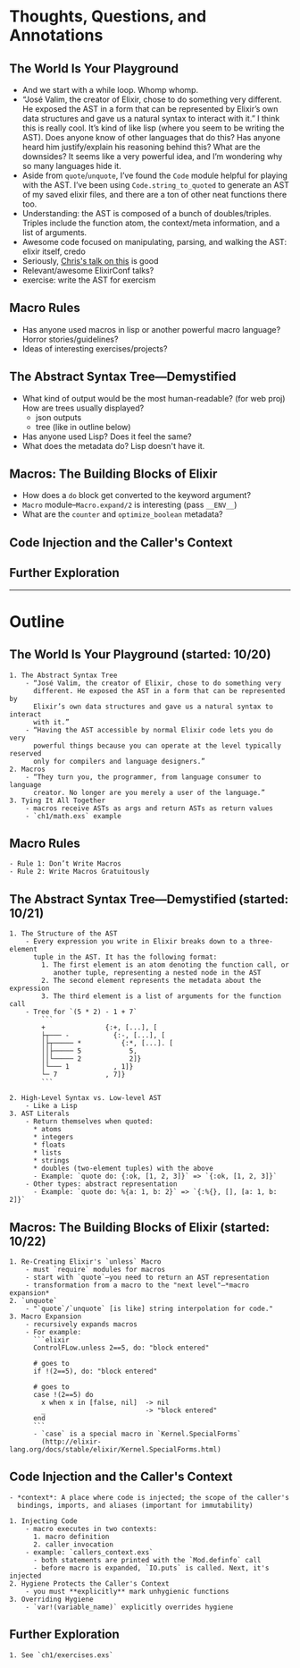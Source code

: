 # Thoughts, Questions, and Annotations

## The World Is Your Playground

- And we start with a while loop. Whomp whomp.
- “José Valim, the creator of Elixir, chose to do something very different. He
  exposed the AST in a form that can be represented by Elixir’s own data
  structures and gave us a natural syntax to interact with it.” I think this is
  really cool. It’s kind of like lisp (where you seem to be writing the AST).
  Does anyone know of other languages that do this? Has anyone heard him
  justify/explain his reasoning behind this? What are the downsides? It seems
  like a very powerful idea, and I’m wondering why so many languages hide it.
- Aside from `quote`/`unquote`, I’ve found the `Code` module helpful for playing
  with the AST. I’ve been using `Code.string_to_quoted` to generate an AST of
  my saved elixir files, and there are a ton of other neat functions there too.
- Understanding: the AST is composed of a bunch of doubles/triples. Triples
  include the function atom, the context/meta information, and a list of
  arguments.
- Awesome code focused on manipulating, parsing, and walking the AST: elixir
  itself, credo
- Seriously, [Chris's talk on this](https://vimeo.com/131643017) is good
- Relevant/awesome ElixirConf talks?
- exercise: write the AST for exercism

## Macro Rules

- Has anyone used macros in lisp or another powerful macro language? Horror
  stories/guidelines?
- Ideas of interesting exercises/projects?

## The Abstract Syntax Tree—Demystified

- What kind of output would be the most human-readable? (for web proj) How are
  trees usually displayed?
  - json outputs
  - tree (like in outline below)
- Has anyone used Lisp? Does it feel the same?
- What does the metadata do? Lisp doesn't have it.

## Macros: The Building Blocks of Elixir

- How does a `do` block get converted to the keyword argument?
- `Macro` module–`Macro.expand/2` is interesting (pass `__ENV__`)
- What are the `counter` and `optimize_boolean` metadata?

## Code Injection and the Caller's Context

## Further Exploration

--------------------------------------------------------------------------------

# Outline

## The World Is Your Playground (started: 10/20)
    1. The Abstract Syntax Tree
        - “José Valim, the creator of Elixir, chose to do something very
          different. He exposed the AST in a form that can be represented by
          Elixir’s own data structures and gave us a natural syntax to interact
          with it.”
        - “Having the AST accessible by normal Elixir code lets you do very
          powerful things because you can operate at the level typically reserved
          only for compilers and language designers.”
    2. Macros
        - “They turn you, the programmer, from language consumer to language
          creator. No longer are you merely a user of the language.”
    3. Tying It All Together
        - macros receive ASTs as args and return ASTs as return values
        - `ch1/math.exs` example

## Macro Rules
    - Rule 1: Don’t Write Macros
    - Rule 2: Write Macros Gratuitously

## The Abstract Syntax Tree—Demystified (started: 10/21)
    1. The Structure of the AST
        - Every expression you write in Elixir breaks down to a three-element
          tuple in the AST. It has the following format:
            1. The first element is an atom denoting the function call, or
               another tuple, representing a nested node in the AST
            2. The second element represents the metadata about the expression
            3. The third element is a list of arguments for the function call
        - Tree for `(5 * 2) - 1 + 7`
            ```
            +               {:+, [...], [
            ├┬─── -           {:-, [...], [
            │├┬───── *          {:*, [...]. [
            ││├───── 5            5,
            ││└───── 2            2]}
            │└─── 1           , 1]}
            └─ 7            , 7]}
            ```

    2. High-Level Syntax vs. Low-level AST
        - Like a Lisp
    3. AST Literals
        - Return themselves when quoted:
          * atoms
          * integers
          * floats
          * lists
          * strings
          * doubles (two-element tuples) with the above
          - Example: `quote do: {:ok, [1, 2, 3]}` => `{:ok, [1, 2, 3]}`
        - Other types: abstract representation
          - Example: `quote do: %{a: 1, b: 2}` => `{:%{}, [], [a: 1, b: 2]}`

## Macros: The Building Blocks of Elixir (started: 10/22)
    1. Re-Creating Elixir's `unless` Macro
        - must `require` modules for macros
        - start with `quote`–you need to return an AST representation
        - transformation from a macro to the "next level"–*macro expansion*
    2. `unquote`
        - "`quote`/`unquote` [is like] string interpolation for code."
    3. Macro Expansion
        - recursively expands macros
        - For example:
          ```elixir
          ControlFLow.unless 2==5, do: "block entered"

          # goes to
          if !(2==5), do: "block entered"

          # goes to
          case !(2==5) do
            x when x in [false, nil]  -> nil
            _                         -> "block entered"
          end
          ```
          - `case` is a special macro in `Kernel.SpecialForms`
            (http://elixir-lang.org/docs/stable/elixir/Kernel.SpecialForms.html)

## Code Injection and the Caller's Context
    - *context*: A place where code is injected; the scope of the caller's
      bindings, imports, and aliases (important for immutability)

    1. Injecting Code
        - macro executes in two contexts:
          1. macro definition
          2. caller invocation
        - example: `callers_context.exs`
          - both statements are printed with the `Mod.definfo` call
          - before macro is expanded, `IO.puts` is called. Next, it's injected
    2. Hygiene Protects the Caller's Context
        - you must **explicitly** mark unhygienic functions
    3. Overriding Hygiene
        - `var!(variable_name)` explicitly overrides hygiene

## Further Exploration
    1. See `ch1/exercises.exs`
